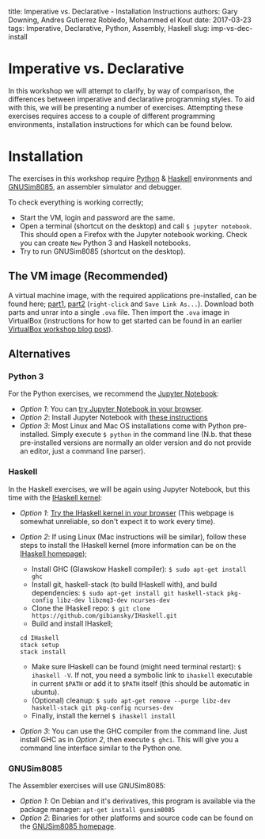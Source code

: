 title: Imperative vs. Declarative - Installation Instructions
authors: Gary Downing, Andres Gutierrez Robledo, Mohammed el Kout
date: 2017-03-23
tags: Imperative, Declarative, Python, Assembly, Haskell
slug: imp-vs-dec-install

# Imperative vs. Declarative

In this workshop we will attempt to clarify, by way of comparison, the differences between imperative and declarative programming styles. To aid with this, we will be presenting a number of exercises. Attempting these exercises requires access to a couple of different programming environments, installation instructions for which can be found below.

# Installation

The exercises in this workshop require [Python](https://www.python.org/) & [Haskell](https://www.haskell.org/) environments and [GNUSim8085](https://gnusim8085.github.io/), an assembler simulator and debugger.

To check everything is working correctly;
* Start the VM, login and password are the same.
* Open a terminal (shortcut on the desktop) and call `$ jupyter notebook`. This should open a Firefox with the Jupyter notebook working. Check you can create `New` Python 3 and Haskell notebooks.
* Try to run GNUSim8085 (shortcut on the desktop).

## The VM image (Recommended)

A virtual machine image, with the required applications pre-installed, can be found here;  [part1](http://www.southampton.ac.uk/~gmd1n15/LubuntuJupyterHaskellGNUSim.part1.rar), [part2](http://www.southampton.ac.uk/~gmd1n15/LubuntuJupyterHaskellGNUSim.part2.rar) (`right-click` and `Save Link As...`).  Download both parts and unrar into a single `.ova` file. Then import the `.ova` image in VirtualBox (instructions for how to get started can be found in an earlier [VirtualBox workshop blog post](https://computationalmodelling.bitbucket.io/tools/virtualbox-basics.html)).

## Alternatives

### Python 3

For the Python exercises, we recommend the [Jupyter Notebook](https://ipython.org/notebook.html):

* *Option 1*: You can [try Jupyter Notebook in your browser](https://try.jupyter.org/).
* *Option 2*: Install Jupyter Notebook with [these instructions](https://jupyter.org/install.html)
* *Option 3*: Most Linux and Mac OS installations come with Python pre-installed. Simply execute `$ python` in the command line (N.b. that these pre-installed versions are normally an older version and do not provide an editor, just a command line parser).

### Haskell

In the Haskell exercises, we will be again using Jupyter Notebook, but this time with the [IHaskell kernel](https://github.com/gibiansky/IHaskell):

* *Option 1*: [Try the IHaskell kernel in your browser](https://try.jupyter.org/) (This webpage is somewhat unreliable, so don't expect it to work every time).
* *Option 2*: If using Linux (Mac instructions will be similar), follow these steps to install the IHaskell kernel (more information can be on the [IHaskell homepage](https://github.com/gibiansky/IHaskell));

    * Install GHC (Glawskow Haskell compiler): `$ sudo apt-get install ghc`
    * Install git, haskell-stack (to build IHaskell with), and build dependencies: `$ sudo apt-get install git haskell-stack pkg-config libz-dev libzmq3-dev ncurses-dev`
    * Clone the IHaskell repo: `$ git clone https://github.com/gibiansky/IHaskell.git`
    * Build and install IHaskell;
    ```
    cd IHaskell
    stack setup
    stack install
    ```
    * Make sure IHaskell can be found (might need terminal restart): `$ ihaskell -V`. If not, you need a symbolic link to `ihaskell` executable in current `$PATH` or add it to `$PATH` itself (this should be automatic in ubuntu).
    * (Optional) cleanup: `$ sudo apt-get remove --purge libz-dev haskell-stack git pkg-config ncurses-dev`
    * Finally, install the kernel `$ ihaskell install`

* *Option 3*: You can use the GHC compiler from the command line. Just install GHC as in *Option 2*, then execute `$ ghci`. This will give you a command line interface similar to the Python one.

### GNUSim8085

The Assembler exercises will use GNUSim8085:

  * *Option 1*: On Debian and it's derivatives, this program is available via the package manager: `apt-get install gunsim8085`
  * *Option 2*: Binaries for other platforms and source code can be found on the [GNUSim8085 homepage](https://gnusim8085.github.io/).
